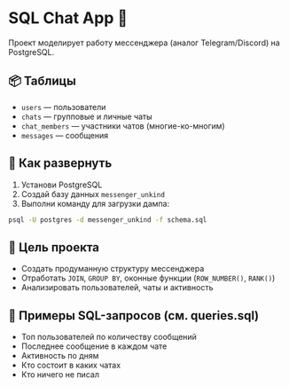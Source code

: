 # SQL Chat App 📩

Проект моделирует работу мессенджера (аналог Telegram/Discord) на PostgreSQL.

## 📦 Таблицы

- `users` — пользователи
- `chats` — групповые и личные чаты
- `chat_members` — участники чатов (многие-ко-многим)
- `messages` — сообщения

## 🚀 Как развернуть

1. Установи PostgreSQL
2. Создай базу данных `messenger_unkind`
3. Выполни команду для загрузки дампа:

```bash
psql -U postgres -d messenger_unkind -f schema.sql
```

## 🎯 Цель проекта

- Создать продуманную структуру мессенджера
- Отработать `JOIN`, `GROUP BY`, оконные функции (`ROW_NUMBER()`, `RANK()`)
- Анализировать пользователей, чаты и активность

## 🧪 Примеры SQL-запросов (см. queries.sql)

- Топ пользователей по количеству сообщений
- Последнее сообщение в каждом чате
- Активность по дням
- Кто состоит в каких чатах
- Кто ничего не писал